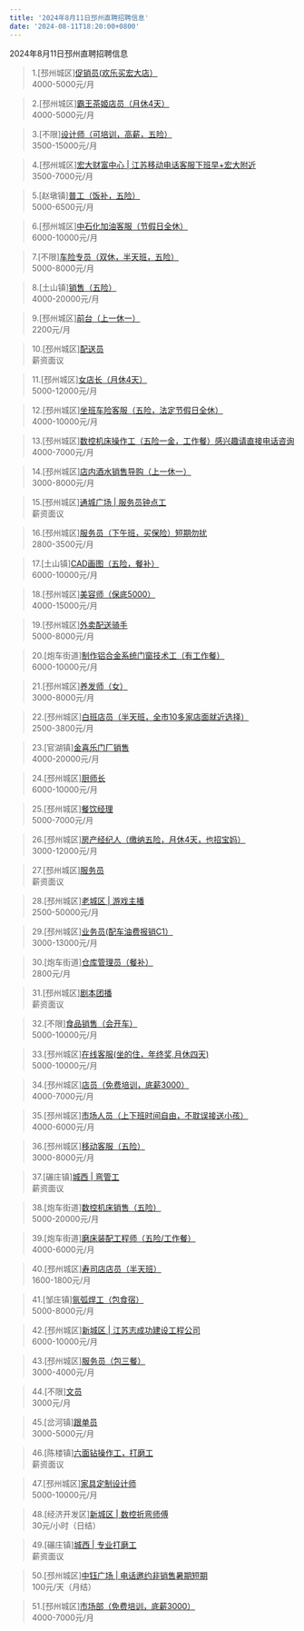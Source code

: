 ```yaml
---
title: '2024年8月11日邳州直聘招聘信息'
date: '2024-08-11T18:20:00+0800'
---
```

2024年8月11日邳州直聘招聘信息
<!--more-->
>1.[邳州城区][促销员(欢乐买宏大店）](https://www.pizhouzhipin.com/job/36729)<br>
>4000-5000元/月

>2.[邳州城区][霸王茶姬店员（月休4天）](https://www.pizhouzhipin.com/job/31954)<br>
>4000-5000元/月

>3.[不限][设计师（可培训，高薪，五险）](https://www.pizhouzhipin.com/job/18838)<br>
>3500-15000元/月

>4.[邳州城区][宏大财富中心 | 江苏移动电话客服下班早+宏大附近](https://www.pizhouzhipin.com/job/23334)<br>
>3500-7000元/月

>5.[赵墩镇][普工（饭补，五险）](https://www.pizhouzhipin.com/job/32442)<br>
>5000-6500元/月

>6.[邳州城区][中石化加油客服（节假日全休）](https://www.pizhouzhipin.com/job/30514)<br>
>6000-10000元/月

>7.[不限][车险专员（双休，半天班，五险）](https://www.pizhouzhipin.com/job/27827)<br>
>5000-8000元/月

>8.[土山镇][销售（五险）](https://www.pizhouzhipin.com/job/27663)<br>
>4000-20000元/月

>9.[邳州城区][前台（上一休一）](https://www.pizhouzhipin.com/job/34466)<br>
>2200元/月

>10.[邳州城区][配送员](https://www.pizhouzhipin.com/job/36581)<br>
>薪资面议

>11.[邳州城区][女店长（月休4天）](https://www.pizhouzhipin.com/job/34144)<br>
>5000-12000元/月

>12.[邳州城区][坐班车险客服（五险，法定节假日全休）](https://www.pizhouzhipin.com/job/30881)<br>
>4000-10000元/月

>13.[邳州城区][数控机床操作工（五险一金，工作餐）感兴趣请直接电话咨询](https://www.pizhouzhipin.com/job/27221)<br>
>4000-7000元/月

>14.[邳州城区][店内酒水销售导购（上一休一）](https://www.pizhouzhipin.com/job/34730)<br>
>3000-8000元/月

>15.[邳州城区][通城广场 | 服务员钟点工](https://www.pizhouzhipin.com/job/36761)<br>
>薪资面议

>16.[邳州城区][服务员（下午班，买保险）短期勿扰](https://www.pizhouzhipin.com/job/36589)<br>
>2800-3500元/月

>17.[土山镇][CAD画图（五险，餐补）](https://www.pizhouzhipin.com/job/36413)<br>
>6000-10000元/月

>18.[邳州城区][美容师（保底5000）](https://www.pizhouzhipin.com/job/36155)<br>
>4000-15000元/月

>19.[邳州城区][外卖配送骑手](https://www.pizhouzhipin.com/job/36574)<br>
>5000-8000元/月

>20.[炮车街道][制作铝合金系统门窗技术工（有工作餐）](https://www.pizhouzhipin.com/job/24010)<br>
>6000-10000元/月

>21.[邳州城区][养发师（女）](https://www.pizhouzhipin.com/job/34439)<br>
>3000-8000元/月

>22.[邳州城区][白班店员（半天班，全市10多家店面就近选择）](https://www.pizhouzhipin.com/job/26173)<br>
>2500-3800元/月

>23.[官湖镇][金喜乐门厂销售](https://www.pizhouzhipin.com/job/20187)<br>
>4000-20000元/月

>24.[邳州城区][厨师长](https://www.pizhouzhipin.com/job/36723)<br>
>6000-10000元/月

>25.[邳州城区][餐饮经理](https://www.pizhouzhipin.com/job/36724)<br>
>5000-7000元/月

>26.[邳州城区][房产经纪人（缴纳五险，月休4天，也招宝妈）](https://www.pizhouzhipin.com/job/30605)<br>
>3000-12000元/月

>27.[邳州城区][服务员](https://www.pizhouzhipin.com/job/35347)<br>
>薪资面议

>28.[邳州城区][老城区 | 游戏主播](https://www.pizhouzhipin.com/job/36085)<br>
>2500-50000元/月

>29.[邳州城区][业务员(配车油费报销C1）](https://www.pizhouzhipin.com/job/8933)<br>
>3000-13000元/月

>30.[炮车街道][仓库管理员（餐补）](https://www.pizhouzhipin.com/job/35670)<br>
>2800元/月

>31.[邳州城区][剧本团播](https://www.pizhouzhipin.com/job/36701)<br>
>薪资面议

>32.[不限][食品销售（会开车）](https://www.pizhouzhipin.com/job/34551)<br>
>5000-10000元/月

>33.[邳州城区][在线客服(坐的住，年终奖,月休四天)](https://www.pizhouzhipin.com/job/21478)<br>
>5000-10000元/月

>34.[邳州城区][店员（免费培训，底薪3000）](https://www.pizhouzhipin.com/job/36500)<br>
>4000-7000元/月

>35.[邳州城区][市场人员（上下班时间自由，不耽误接送小孩）](https://www.pizhouzhipin.com/job/36733)<br>
>4000-6000元/月

>36.[邳州城区][移动客服（五险）](https://www.pizhouzhipin.com/job/31329)<br>
>3000-8000元/月

>37.[碾庄镇][城西 | 弯管工](https://www.pizhouzhipin.com/job/36735)<br>
>薪资面议

>38.[炮车街道][数控机床销售（五险）](https://www.pizhouzhipin.com/job/9417)<br>
>5000-20000元/月

>39.[炮车街道][磨床装配工程师（五险/工作餐）](https://www.pizhouzhipin.com/job/32935)<br>
>4000-6000元/月

>40.[邳州城区][寿司店店员（半天班）](https://www.pizhouzhipin.com/job/36664)<br>
>1600-1800元/月

>41.[邹庄镇][氩弧焊工（包食宿）](https://www.pizhouzhipin.com/job/31355)<br>
>5000-8000元/月

>42.[邳州城区][新城区 | 江苏志成功建设工程公司](https://www.pizhouzhipin.com/job/36759)<br>
>6000-10000元/月

>43.[邳州城区][服务员（包三餐）](https://www.pizhouzhipin.com/job/35877)<br>
>3000-4000元/月

>44.[不限][文员](https://www.pizhouzhipin.com/job/29696)<br>
>3000元/月

>45.[岔河镇][跟单员](https://www.pizhouzhipin.com/job/36350)<br>
>3000-5000元/月

>46.[陈楼镇][六面钻操作工，打磨工](https://www.pizhouzhipin.com/job/36758)<br>
>薪资面议

>47.[邳州城区][家具定制设计师](https://www.pizhouzhipin.com/job/28553)<br>
>5000-10000元/月

>48.[经济开发区][新城区 | 数控折弯师傅](https://www.pizhouzhipin.com/job/36755)<br>
>30元/小时（日结）

>49.[碾庄镇][城西 | 专业打磨工](https://www.pizhouzhipin.com/job/36752)<br>
>薪资面议

>50.[邳州城区][中钰广场 | 电话邀约非销售暑期短期](https://www.pizhouzhipin.com/job/35856)<br>
>100元/天（月结）

>51.[邳州城区][市场部（免费培训，底薪3000）](https://www.pizhouzhipin.com/job/36501)<br>
>4000-7000元/月

